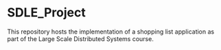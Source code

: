 # SDLE_Project
This repository hosts the implementation of a shopping list application as part of the Large Scale Distributed Systems course.
